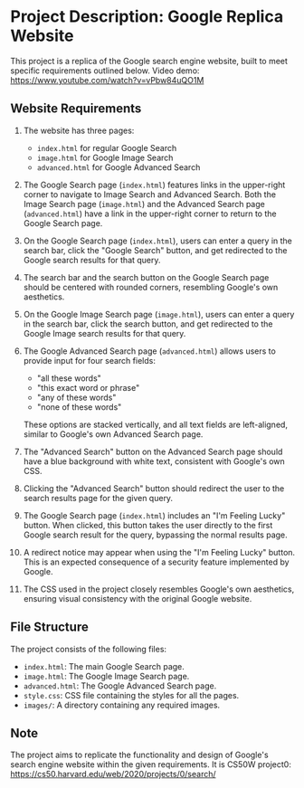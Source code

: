 # Project Description: Google Replica Website

This project is a replica of the Google search engine website, built to meet specific requirements outlined below.
Video demo: https://www.youtube.com/watch?v=vPbw84uQO1M

## Website Requirements

1. The website has three pages:

   - `index.html` for regular Google Search
   - `image.html` for Google Image Search
   - `advanced.html` for Google Advanced Search

2. The Google Search page (`index.html`) features links in the upper-right corner to navigate to Image Search and Advanced Search. Both the Image Search page (`image.html`) and the Advanced Search page (`advanced.html`) have a link in the upper-right corner to return to the Google Search page.

3. On the Google Search page (`index.html`), users can enter a query in the search bar, click the "Google Search" button, and get redirected to the Google search results for that query.

4. The search bar and the search button on the Google Search page should be centered with rounded corners, resembling Google's own aesthetics.

5. On the Google Image Search page (`image.html`), users can enter a query in the search bar, click the search button, and get redirected to the Google Image search results for that query.

6. The Google Advanced Search page (`advanced.html`) allows users to provide input for four search fields:

   - "all these words"
   - "this exact word or phrase"
   - "any of these words"
   - "none of these words"

   These options are stacked vertically, and all text fields are left-aligned, similar to Google's own Advanced Search page.

7. The "Advanced Search" button on the Advanced Search page should have a blue background with white text, consistent with Google's own CSS.

8. Clicking the "Advanced Search" button should redirect the user to the search results page for the given query.

9. The Google Search page (`index.html`) includes an "I'm Feeling Lucky" button. When clicked, this button takes the user directly to the first Google search result for the query, bypassing the normal results page.

10. A redirect notice may appear when using the "I'm Feeling Lucky" button. This is an expected consequence of a security feature implemented by Google.

11. The CSS used in the project closely resembles Google's own aesthetics, ensuring visual consistency with the original Google website.

## File Structure

The project consists of the following files:

- `index.html`: The main Google Search page.
- `image.html`: The Google Image Search page.
- `advanced.html`: The Google Advanced Search page.
- `style.css`: CSS file containing the styles for all the pages.
- `images/`: A directory containing any required images.

## Note

The project aims to replicate the functionality and design of Google's search engine website within the given requirements. It is CS50W project0: https://cs50.harvard.edu/web/2020/projects/0/search/
